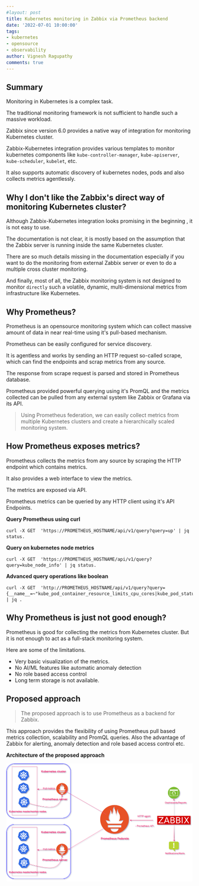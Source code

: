 ```yaml
---
#layout: post
title: Kubernetes monitoring in Zabbix via Prometheus backend
date: '2022-07-01 10:00:00'
tags:
- kubernetes
- opensource
- observability
author: Vignesh Ragupathy
comments: true
---
```

## Summary

Monitoring in Kubernetes is a complex task.

The traditional monitoring framework is not sufficient to handle such a massive workload.

Zabbix since version 6.0 provides a native way of integration for monitoring Kubernetes cluster.

Zabbix-Kubernetes integration provides various templates to monitor kubernetes components like `kube-controller-manager`, `kube-apiserver`, `kube-scheduler`, `kubelet`, etc.

It also supports automatic discovery of kubernetes nodes, pods and also collects metrics agentlessly.

## Why I don't like the Zabbix's direct way of monitoring Kubernetes cluster?

Although Zabbix-Kubernetes integration looks promising in the beginning , it is not easy to use.

The documentation is not clear, it is mostly based on the assumption that the Zabbix server is running inside the same Kubernetes cluster.

There are so much details missing in the documentation especially if you want to do the monitoring from external Zabbix server or even to do a multiple cross cluster monitoring.

And finally, most of all, the  Zabbix monitoring system is not designed to monitor `directly` such a volatile, dynamic, multi-dimensional metrics from infrastructure like Kubernetes.

## Why Prometheus?

Prometheus is an opensource monitoring system which can collect massive amount of data in near real-time using it's pull-based mechanism.

Prometheus can be easily configured for service discovery.

It is agentless and works by sending an HTTP request so-called scrape, which can find the endpoints and scrap metrics from any source.

The response from scrape request is parsed and stored in Prometheus database.

Prometheus provided powerful querying using it's PromQL and the metrics collected can be pulled from any external system like Zabbix or Grafana via its API.

> Using Prometheus federation, we can easily collect metrics from multiple Kubernetes clusters and create a hierarchically scaled monitoring system.

## How Prometheus exposes metrics?

Prometheus collects the metrics from any source by scraping the HTTP endpoint which contains metrics.

It also provides a web interface to view the metrics.

The metrics are exposed via API.

Prometheus metrics can be queried by any HTTP client using it's API Endpoints.

**Query Prometheus using curl**

```
curl -X GET  'https://PROMETHEUS_HOSTNAME/api/v1/query?query=up' | jq status.
```

**Query on kubernetes node metrics**

```
curl -X GET  'https://PROMETHEUS_HOSTNAME/api/v1/query?query=kube_node_info' | jq status.
```

**Advanced query operations like boolean**

```
curl -X GET  'http://PROMETHEUS_HOSTNAME/api/v1/query?query={__name__=~"kube_pod_container_resource_limits_cpu_cores|kube_pod_status_phase"}>0' | jq .
```

## Why Prometheus is just not good enough?

Prometheus is good for collecting the metrics from Kubernetes cluster.
But it is not enough to act as a full-stack monitoring system.

Here are some of the limitations.

- Very basic visualization of the metrics.
- No AI/ML features like automatic anomaly detection
- No role based access control
- Long term storage is not available.

## Proposed approach

> The proposed approach is to use Prometheus as a backend for Zabbix.

This approach provides the flexibility of using Prometheus pull based metrics collection, scalability and PromQL queries. Also the advantage of Zabbix for alerting, anomaly detection and role based access control etc.

**Architecture of the proposed approach**

![prometheus_federate](content/images/2022/kubernetes-promethues-federate.png)
